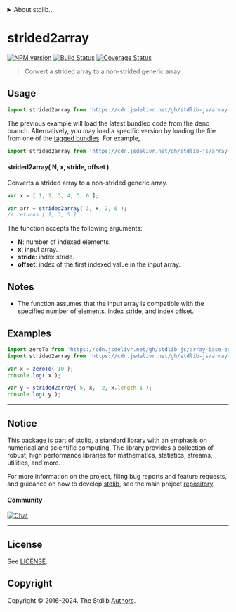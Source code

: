 <!--

@license Apache-2.0

Copyright (c) 2023 The Stdlib Authors.

Licensed under the Apache License, Version 2.0 (the "License");
you may not use this file except in compliance with the License.
You may obtain a copy of the License at

   http://www.apache.org/licenses/LICENSE-2.0

Unless required by applicable law or agreed to in writing, software
distributed under the License is distributed on an "AS IS" BASIS,
WITHOUT WARRANTIES OR CONDITIONS OF ANY KIND, either express or implied.
See the License for the specific language governing permissions and
limitations under the License.

-->


<details>
  <summary>
    About stdlib...
  </summary>
  <p>We believe in a future in which the web is a preferred environment for numerical computation. To help realize this future, we've built stdlib. stdlib is a standard library, with an emphasis on numerical and scientific computation, written in JavaScript (and C) for execution in browsers and in Node.js.</p>
  <p>The library is fully decomposable, being architected in such a way that you can swap out and mix and match APIs and functionality to cater to your exact preferences and use cases.</p>
  <p>When you use stdlib, you can be absolutely certain that you are using the most thorough, rigorous, well-written, studied, documented, tested, measured, and high-quality code out there.</p>
  <p>To join us in bringing numerical computing to the web, get started by checking us out on <a href="https://github.com/stdlib-js/stdlib">GitHub</a>, and please consider <a href="https://opencollective.com/stdlib">financially supporting stdlib</a>. We greatly appreciate your continued support!</p>
</details>

# strided2array

[![NPM version][npm-image]][npm-url] [![Build Status][test-image]][test-url] [![Coverage Status][coverage-image]][coverage-url] <!-- [![dependencies][dependencies-image]][dependencies-url] -->

> Convert a strided array to a non-strided generic array.

<section class="intro">

</section>

<!-- /.intro -->



<section class="usage">

## Usage

```javascript
import strided2array from 'https://cdn.jsdelivr.net/gh/stdlib-js/array-base-from-strided@deno/mod.js';
```
The previous example will load the latest bundled code from the deno branch. Alternatively, you may load a specific version by loading the file from one of the [tagged bundles](https://github.com/stdlib-js/array-base-from-strided/tags). For example,

```javascript
import strided2array from 'https://cdn.jsdelivr.net/gh/stdlib-js/array-base-from-strided@v0.2.1-deno/mod.js';
```

#### strided2array( N, x, stride, offset )

Converts a strided array to a non-strided generic array.

```javascript
var x = [ 1, 2, 3, 4, 5, 6 ];

var arr = strided2array( 3, x, 2, 0 );
// returns [ 1, 3, 5 ]
```

The function accepts the following arguments:

-   **N**: number of indexed elements.
-   **x**: input array.
-   **stride**: index stride.
-   **offset**: index of the first indexed value in the input array.

</section>

<!-- /.usage -->

<section class="notes">

## Notes

-   The function assumes that the input array is compatible with the specified number of elements, index stride, and index offset.

</section>

<!-- /.notes -->

<section class="examples">

## Examples

<!-- eslint no-undef: "error" -->

```javascript
import zeroTo from 'https://cdn.jsdelivr.net/gh/stdlib-js/array-base-zero-to@deno/mod.js';
import strided2array from 'https://cdn.jsdelivr.net/gh/stdlib-js/array-base-from-strided@deno/mod.js';

var x = zeroTo( 10 );
console.log( x );

var y = strided2array( 5, x, -2, x.length-1 );
console.log( y );
```

</section>

<!-- /.examples -->

<!-- Section for related `stdlib` packages. Do not manually edit this section, as it is automatically populated. -->

<section class="related">

</section>

<!-- /.related -->

<!-- Section for all links. Make sure to keep an empty line after the `section` element and another before the `/section` close. -->


<section class="main-repo" >

* * *

## Notice

This package is part of [stdlib][stdlib], a standard library with an emphasis on numerical and scientific computing. The library provides a collection of robust, high performance libraries for mathematics, statistics, streams, utilities, and more.

For more information on the project, filing bug reports and feature requests, and guidance on how to develop [stdlib][stdlib], see the main project [repository][stdlib].

#### Community

[![Chat][chat-image]][chat-url]

---

## License

See [LICENSE][stdlib-license].


## Copyright

Copyright &copy; 2016-2024. The Stdlib [Authors][stdlib-authors].

</section>

<!-- /.stdlib -->

<!-- Section for all links. Make sure to keep an empty line after the `section` element and another before the `/section` close. -->

<section class="links">

[npm-image]: http://img.shields.io/npm/v/@stdlib/array-base-from-strided.svg
[npm-url]: https://npmjs.org/package/@stdlib/array-base-from-strided

[test-image]: https://github.com/stdlib-js/array-base-from-strided/actions/workflows/test.yml/badge.svg?branch=v0.2.1
[test-url]: https://github.com/stdlib-js/array-base-from-strided/actions/workflows/test.yml?query=branch:v0.2.1

[coverage-image]: https://img.shields.io/codecov/c/github/stdlib-js/array-base-from-strided/main.svg
[coverage-url]: https://codecov.io/github/stdlib-js/array-base-from-strided?branch=main

<!--

[dependencies-image]: https://img.shields.io/david/stdlib-js/array-base-from-strided.svg
[dependencies-url]: https://david-dm.org/stdlib-js/array-base-from-strided/main

-->

[chat-image]: https://img.shields.io/gitter/room/stdlib-js/stdlib.svg
[chat-url]: https://app.gitter.im/#/room/#stdlib-js_stdlib:gitter.im

[stdlib]: https://github.com/stdlib-js/stdlib

[stdlib-authors]: https://github.com/stdlib-js/stdlib/graphs/contributors

[umd]: https://github.com/umdjs/umd
[es-module]: https://developer.mozilla.org/en-US/docs/Web/JavaScript/Guide/Modules

[deno-url]: https://github.com/stdlib-js/array-base-from-strided/tree/deno
[deno-readme]: https://github.com/stdlib-js/array-base-from-strided/blob/deno/README.md
[umd-url]: https://github.com/stdlib-js/array-base-from-strided/tree/umd
[umd-readme]: https://github.com/stdlib-js/array-base-from-strided/blob/umd/README.md
[esm-url]: https://github.com/stdlib-js/array-base-from-strided/tree/esm
[esm-readme]: https://github.com/stdlib-js/array-base-from-strided/blob/esm/README.md
[branches-url]: https://github.com/stdlib-js/array-base-from-strided/blob/main/branches.md

[stdlib-license]: https://raw.githubusercontent.com/stdlib-js/array-base-from-strided/main/LICENSE

</section>

<!-- /.links -->
